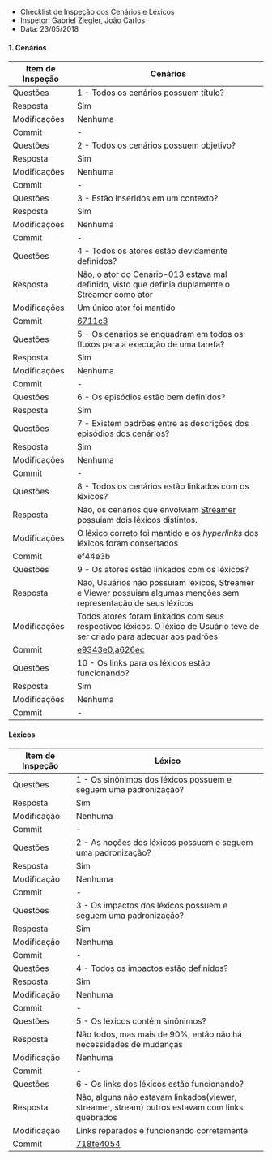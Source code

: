 * Checklist de Inspeção dos Cenários e Léxicos
* Inspetor: Gabriel Ziegler, João Carlos
* Data: 23/05/2018

#### 1. Cenários
|Item de Inspeção|Cenários|
|------|-------|
Questões|1 - Todos os cenários possuem título?|
Resposta|Sim|
Modificações|Nenhuma|
Commit|-|
Questões|2 - Todos os cenários possuem objetivo?|
Resposta|Sim|
Modificações|Nenhuma|
Commit|-|
Questões|3 - Estão inseridos em um contexto?|
Resposta|Sim|
Modificações|Nenhuma|
Commit|-|
Questões|4 - Todos os atores estão devidamente definidos?|
Resposta|Não, o ator do Cenário-013 estava mal definido, visto que definia duplamente o Streamer como ator|
Modificações|Um único ator foi mantido|
Commit|[6711c3](_compare/6711c3)|
Questões|5 - Os cenários se enquadram em todos os fluxos para a execução de uma tarefa?|
Resposta|Sim|
Modificações|Nenhuma|
Commit|-|
Questões|6 - Os episódios estão bem definidos?|
Resposta|Sim|
Questões|7 - Existem padrões entre as descrições dos episódios dos cenários?|
Resposta|Sim|
Modificações|Nenhuma|
Commit|-|
Questões|8 - Todos os cenários estão linkados com os léxicos?|
Resposta|Não, os cenários que envolviam [Streamer](Streamer) possuiam dois léxicos distintos.| 
Modificações|O léxico correto foi mantido e os *hyperlinks* dos léxicos foram consertados|
Commit|ef44e3b|
Questões|9 - Os atores estão linkados com os léxicos?
Resposta|Não, Usuários não possuiam léxicos, Streamer e Viewer possuiam algumas menções sem representação de seus léxicos|
Modificações|Todos atores foram linkados com seus respectivos léxicos. O léxico de Usuário teve de ser criado para adequar aos padrões|
Commit|[e9343e0](_compare/e9343e0),[a626ec](_compare/a626ec)|
Questões|10 - Os links para os léxicos estão funcionando?
Resposta|Sim|
Modificações|Nenhuma|
Commit|-|

#### Léxicos

|Item de Inspeção|Léxico|
|------|-------|
|Questões|1 - Os sinônimos dos léxicos possuem e seguem uma padronização?|
|Resposta|Sim|
|Modificação|Nenhuma|
|Commit|-|
|Questões|2 - As noções dos léxicos possuem e seguem uma padronização?|
|Resposta|Sim|
|Modificação|Nenhuma|
|Commit|-|
|Questões|3 - Os impactos dos léxicos possuem e seguem uma padronização?|
|Resposta|Sim|
|Modificação|Nenhuma|
|Commit|-|
|Questões|4 - Todos os impactos estão definidos?|
|Resposta|Sim|
|Modificação|Nenhuma|
|Commit|-|
|Questões|5 - Os léxicos contém sinônimos?|
|Resposta|Não todos, mas mais de 90%, então não há necessidades de mudanças|
|Modificação|Nenhuma|
|Commit|-|
|Questões|6 - Os links dos léxicos estão funcionando?|
|Resposta|Não, alguns não estavam linkados(viewer, streamer, stream) outros estavam com links quebrados|
|Modificação|Links reparados e funcionando corretamente|
|Commit|[718fe4054](_compare/718fe4054)|

